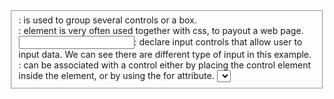 <fieldset> : is used to group several controls or a box.
<div>: element is very often used together with css, to payout a web page.
<input>: declare input controls that allow user to input data. We can see there are different type of input in this example.
<label>: can be associated with a control either by placing the control element inside the <label> element, or by using the for attribute.
<select>: use for the tap down for different selection type.
